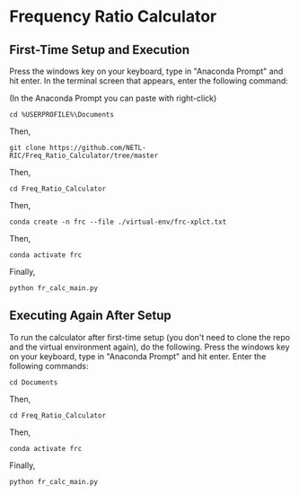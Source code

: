 # Frequency Ratio Calculator

## First-Time Setup and Execution
Press the windows key on your keyboard, type in "Anaconda Prompt" and hit enter.
In the terminal screen that appears, enter the following command:

(In the Anaconda Prompt you can paste with right-click)

	cd %USERPROFILE%\Documents
 
Then,

	git clone https://github.com/NETL-RIC/Freq_Ratio_Calculator/tree/master
 
Then, 

	cd Freq_Ratio_Calculator
 
Then,

	conda create -n frc --file ./virtual-env/frc-xplct.txt
 
Then,

	conda activate frc
 
Finally,

	python fr_calc_main.py

## Executing Again After Setup
To run the calculator after first-time setup (you don't need to clone the repo and the virtual environment again), do the following.
Press the windows key on your keyboard, type in "Anaconda Prompt" and hit enter.
Enter the following commands:

	cd Documents
 
Then, 

	cd Freq_Ratio_Calculator
 
Then, 

	conda activate frc
 
 Finally,
 
	python fr_calc_main.py
 
